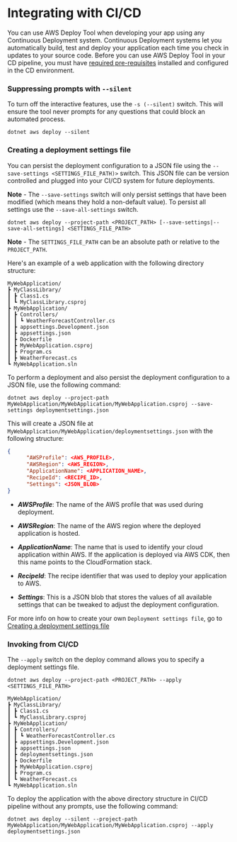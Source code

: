 # Integrating with CI/CD

You can use AWS Deploy Tool when developing your app using any Continuous Deployment system. Continuous Deployment systems let you automatically build, test and deploy your application each time you check in updates to your source code. Before you can use AWS Deploy Tool in your CD pipeline, you must have [required pre-requisites](../../docs/getting-started/pre-requisites.md) installed and configured in the CD environment.

### Suppressing prompts with `--silent`

To turn off the interactive features, use the `-s (--silent)` switch. This will ensure the tool never prompts for any questions that could block an automated process.

```
dotnet aws deploy --silent
```

### Creating a deployment settings file

You can persist the deployment configuration to a JSON file using the `--save-settings <SETTINGS_FILE_PATH)>` switch. This JSON file can be version controlled and plugged into your CI/CD system for future deployments.

**Note** - The `--save-settings` switch will only persist settings that have been modified (which means they hold a non-default value). To persist all settings use the `--save-all-settings` switch.

```
dotnet aws deploy --project-path <PROJECT_PATH> [--save-settings|--save-all-settings] <SETTINGS_FILE_PATH>
```

**Note** - The `SETTINGS_FILE_PATH` can be an absolute path or relative to the `PROJECT_PATH`.

Here's an example of a web application with the following directory structure:

    MyWebApplication/
    ┣ MyClassLibrary/
    ┃ ┣ Class1.cs
    ┃ ┗ MyClassLibrary.csproj
    ┣ MyWebApplication/
    ┃ ┣ Controllers/
    ┃ ┃ ┗ WeatherForecastController.cs
    ┃ ┣ appsettings.Development.json
    ┃ ┣ appsettings.json
    ┃ ┣ Dockerfile
    ┃ ┣ MyWebApplication.csproj
    ┃ ┣ Program.cs
    ┃ ┣ WeatherForecast.cs
    ┗ MyWebApplication.sln

To perform a deployment and also persist the deployment configuration to a JSON file, use the following command:

```
dotnet aws deploy --project-path MyWebApplication/MyWebApplication/MyWebApplication.csproj --save-settings deploymentsettings.json
```

This will create a JSON file at `MyWebApplication/MyWebApplication/deploymentsettings.json` with the following structure:

```json
{
      "AWSProfile": <AWS_PROFILE>,
      "AWSRegion": <AWS_REGION>,
      "ApplicationName": <APPLICATION_NAME>,
      "RecipeId": <RECIPE_ID>,
      "Settings": <JSON_BLOB>
}
```

* _**AWSProfile**_: The name of the AWS profile that was used during deployment.

* _**AWSRegion**_: The name of the AWS region where the deployed application is hosted.

* _**ApplicationName**_: The name that is used to identify your cloud application within AWS. If the application is deployed via AWS CDK, then this name points to the CloudFormation stack.

* _**RecipeId**_: The recipe identifier that was used to deploy your application to AWS.

* _**Settings**_: This is a JSON blob that stores the values of all available settings that can be tweaked to adjust the deployment configuration.

For more info on how to create your own `Deployment settings file`, go to [Creating a deployment settings file](deployment-settings-file.md)

### Invoking from CI/CD

The `--apply` switch on the deploy command allows you to specify a deployment settings file.

```
dotnet aws deploy --project-path <PROJECT_PATH> --apply <SETTINGS_FILE_PATH>
```

    MyWebApplication/
    ┣ MyClassLibrary/
    ┃ ┣ Class1.cs
    ┃ ┗ MyClassLibrary.csproj
    ┣ MyWebApplication/
    ┃ ┣ Controllers/
    ┃ ┃ ┗ WeatherForecastController.cs
    ┃ ┣ appsettings.Development.json
    ┃ ┣ appsettings.json
    ┃ ┣ deploymentsettings.json
    ┃ ┣ Dockerfile
    ┃ ┣ MyWebApplication.csproj
    ┃ ┣ Program.cs
    ┃ ┗ WeatherForecast.cs
    ┗ MyWebApplication.sln

To deploy the application with the above directory structure in CI/CD pipeline without any prompts, use the following command:

```
dotnet aws deploy --silent --project-path MyWebApplication/MyWebApplication/MyWebApplication.csproj --apply deploymentsettings.json
```
